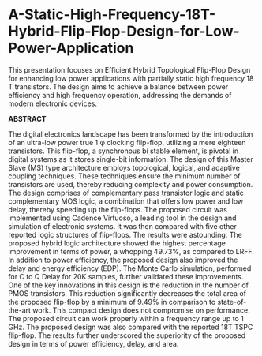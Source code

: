 # A-Static-High-Frequency-18T-Hybrid-Flip-Flop-Design-for-Low-Power-Application
This presentation focuses on Efficient Hybrid Topological Flip-Flop Design for enhancing low power applications with partially static high frequency 18 T transistors. The design aims to achieve a balance between power efficiency and high frequency operation, addressing the demands of modern electronic devices.


**ABSTRACT**

The digital electronics landscape has been transformed by the introduction of an ultra-low power true 1 φ clocking flip-flop, utilizing a mere eighteen transistors. This flip-flop, a synchronous bi stable element, is pivotal in digital systems as it stores single-bit information. The design of this Master Slave (MS) type architecture employs topological, logical, and adaptive coupling techniques. These techniques ensure the minimum number of transistors are used, thereby reducing complexity and power consumption. The design comprises of complementary pass transistor logic and static complementary MOS logic, a combination that offers low power and low delay, thereby speeding up the flip-flops. The proposed circuit was implemented using Cadence Virtuoso, a leading tool in the design and simulation of electronic systems. It was then compared with five other reported logic structures of flip-flops. The results were astounding. The proposed hybrid logic architecture showed the highest percentage improvement in terms of power, a whopping 49.73%, as compared to LRFF. In addition to power efficiency, the proposed design also improved the delay and energy efficiency (EDP). The Monte Carlo simulation, performed for C to Q Delay for 20K samples, further validated these improvements. One of the key innovations in this design is the reduction in the number of PMOS transistors. This reduction significantly decreases the total area of the proposed flip-flop by a minimum of 9.49% in comparison to state-of-the-art work. This compact design does not compromise on performance. The proposed circuit can work properly within a frequency range up to 1 GHz. The proposed design was also compared with the reported 18T TSPC flip-flop. The results further underscored the superiority of the proposed design in terms of power efficiency, delay, and area.



